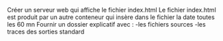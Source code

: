 Créer un serveur web qui affiche le fichier index.html
Le fichier index.html est produit par un autre conteneur qui insère dans le fichier la date toutes les 60 mn
Fournir un dossier explicatif avec :
   -les fichiers sources
   -les traces des sorties standard
